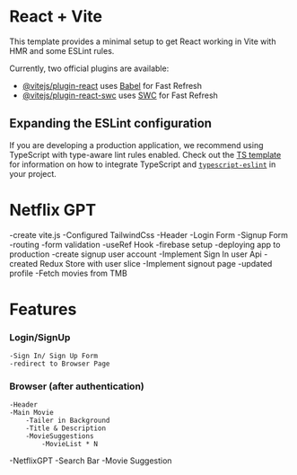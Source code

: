 # React + Vite

This template provides a minimal setup to get React working in Vite with HMR and some ESLint rules.

Currently, two official plugins are available:

- [@vitejs/plugin-react](https://github.com/vitejs/vite-plugin-react/blob/main/packages/plugin-react) uses [Babel](https://babeljs.io/) for Fast Refresh
- [@vitejs/plugin-react-swc](https://github.com/vitejs/vite-plugin-react/blob/main/packages/plugin-react-swc) uses [SWC](https://swc.rs/) for Fast Refresh

## Expanding the ESLint configuration

If you are developing a production application, we recommend using TypeScript with type-aware lint rules enabled. Check out the [TS template](https://github.com/vitejs/vite/tree/main/packages/create-vite/template-react-ts) for information on how to integrate TypeScript and [`typescript-eslint`](https://typescript-eslint.io) in your project.

# Netflix GPT
-create vite.js
-Configured TailwindCss
-Header
-Login Form
-Signup Form
-routing
-form validation
-useRef Hook
-firebase setup
-deploying app to production 
-create signup user account
-Implement Sign In user Api
-created Redux Store with user slice
-Implement signout page
-updated profile
-Fetch movies from TMB



# Features
### Login/SignUp
    -Sign In/ Sign Up Form
    -redirect to Browser Page


### Browser (after authentication)
    -Header
    -Main Movie
        -Tailer in Background
        -Title & Description
        -MovieSuggestions
            -MovieList * N
-NetflixGPT
    -Search Bar
    -Movie Suggestion